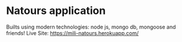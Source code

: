 # Natours application

Builts using modern technologies: node js, mongo db, mongoose and friends!
Live Site: https://mili-natours.herokuapp.com/
